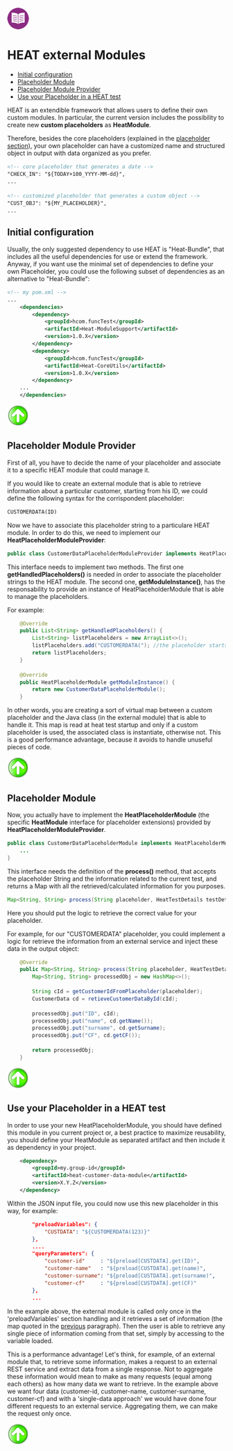 [![Back to Table Of Contents][leftArrow]](../readme.md)

<a name="external_modules"></a>
# HEAT external Modules

  * [Initial configuration](#initialConf)
  * [Placeholder Module](#placeholderModuleProvider)
  * [Placeholder Module Provider](#placeholderModule)
  * [Use your Placeholder in a HEAT test](#placeholderUsage)

HEAT is an extendible framework that allows users to define their own custom modules.
In particular, the current version includes the possibility to create new **custom placeholders** as **HeatModule**.

Therefore, besides the core placeholders (explained in the [placeholder section](readme_placeholders.md)), your own placeholder can have a customized name and structured object in output with data organized as you prefer.

```xml
<!-- core placeholder that generates a date -->
"CHECK_IN": "${TODAY+100_YYYY-MM-dd}",
...

<!-- customized placeholder that generates a custom object -->
"CUST_OBJ": "${MY_PLACEHOLDER}",
...
```

<a name="initialConf"></a>
## Initial configuration

Usually, the only suggested dependency to use HEAT is "Heat-Bundle", that includes all the useful dependencies for use or extend the framework. 
Anyway, if you want use the minimal set of dependencies to define your own Placeholder, you could use the following subset of dependencies as an alternative to "Heat-Bundle":

```xml
<!-- my pom.xml --> 
...
    <dependencies>
        <dependency>
            <groupId>hcom.funcTest</groupId>
            <artifactId>Heat-ModuleSupport</artifactId>
            <version>1.0.X</version>
        </dependency>
        <dependency>
            <groupId>hcom.funcTest</groupId>
            <artifactId>Heat-CoreUtils</artifactId>
            <version>1.0.X</version>
        </dependency>
    ...
    </dependencies>
```

[![Back to the Top Of Page][upArrow]](#external_modules)

<a name="placeholderModuleProvider"></a>
## Placeholder Module Provider

First of all, you have to decide the name of your placeholder and associate it to a specific HEAT module that could manage it.

If you would like to create an external module that is able to retrieve information about a particular customer, starting from his ID, we could define the following syntax for the corrispondent placeholder:

```xml
CUSTOMERDATA(ID)
```

Now we have to associate this placeholder string to a particulare HEAT module. In order to do this, we need to implement our **HeatPlaceholderModuleProvider**:

```java
public class CustomerDataPlaceholderModuleProvider implements HeatPlaceholderModuleProvider {
```

This interface needs to implement two methods.
The first one **getHandledPlaceholders()** is needed in order to associate the placeholder strings to the HEAT module. The second one, **getModuleInstance()**, has the responsability to provide an instance of HeatPlaceholderModule that is able to manage the placeholders.

For example:

```java
    @Override
    public List<String> getHandledPlaceholders() {
        List<String> listPlaceholders = new ArrayList<>();
        listPlaceholders.add("CUSTOMERDATA("); //the placeholder starts with
        return listPlaceholders;
    }

    @Override
    public HeatPlaceholderModule getModuleInstance() {
        return new CustomerDataPlaceholderModule();
    }
```

In other words, you are creating a sort of virtual map between a custom placeholder and the Java class (in the external module) that is able to handle it. This map is read at heat test startup and only if a custom placeholder is used, the associated class is instantiate, otherwise not. This is a good performance advantage, because it avoids to handle unuseful pieces of code.

[![Back to the Top Of Page][upArrow]](#external_modules)

<a name="placeholderModule"></a>
## Placeholder Module

Now, you actually have to implement the **HeatPlaceholderModule** (the specific **HeatModule** interface for placeholder extensions) provided by **HeatPlaceholderModuleProvider**.

```java
public class CustomerDataPlaceholderModule implements HeatPlaceholderModule {
    ...
}
```

This interface needs the definition of the **process()** method, that accepts the placeholder String and the information related to the current test, and returns a Map with all the retrieved/calculated information for you purposes.


```java
Map<String, String> process(String placeholder, HeatTestDetails testDetails);
```

Here you should put the logic to retrieve the correct value for your placeholder.

For example, for our "CUSTOMERDATA" placeholder, you could implement a logic for retrieve the information from an external service and inject these data in the output object:

```java
    @Override
    public Map<String, String> process(String placeholder, HeatTestDetails testDetails) {
        Map<String, String> processedObj = new HashMap<>();
        
        String cId = getCustomerIdFromPlaceholder(placeholder);
        CustomerData cd = retieveCustomerDataById(cId);

        processedObj.put("ID", cId);
        processedObj.put("name", cd.getName());
        processedObj.put("surname", cd.getSurname);
        processedObj.put("CF", cd.getCF());

        return processedObj;
    }
```



[![Back to the Top Of Page][upArrow]](#external_modules)

<a name="placeholderUsage"></a>
## Use your Placeholder in a HEAT test
In order to use your new HeatPlaceholderModule, you should have defined this module in you current project or, a best practice to maximize reusability, you should define your HeatModule as separated artifact and then include it as dependency in your project.
 
```xml
    <dependency>
        <groupId>my.group-id</groupId>
        <artifactId>heat-customer-data-module</artifactId>
        <version>X.Y.Z</version>
    </dependency>
``` 
 
Within the JSON input file, you could now use this new placeholder in this way, for example:

```json
        "preloadVariables": {
            "CUSTDATA": "${CUSTOMERDATA(123)}"
        },
        ....
        "queryParameters": {
            "customer-id"     : "${preload[CUSTDATA].get(ID)",
            "customer-name"   : "${preload[CUSTDATA].get(name)",
            "customer-surname": "${preload[CUSTDATA].get(surname)",
            "customer-cf"     : "${preload[CUSTDATA].get(CF)"
        },
        ...
```

In the example above, the external module is called only once in the 'preloadVariables' section handling and it retrieves a set of information (the map quoted in the [previous](#placeholderModule) paragraph). Then the user is able to retrieve any single piece of information coming from that set, simply by accessing to the variable loaded.

This is a performance advantage! Let's think, for example, of an external module that, to retrieve some information, makes a request to an external REST service and extract data from a single response. Not to aggregate these information would mean to make as many requests (equal among each others) as how many data we want to retrieve. In the example above we want four data (customer-id, customer-name, customer-surname, customer-cf) and with a 'single-data approach' we would have done four different requests to an external service. Aggregating them, we can make the request only once. 


[![Back to the Top Of Page][upArrow]](#external_modules)

[upArrow]: img/UpArrow.png
[leftArrow]: img/LeftArrow.png
